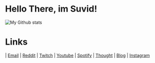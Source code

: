 # Hello There, im Suvid!

![My Github stats](https://github-readme-stats.vercel.app/api?username=Amazeryogo&show_icons=true&theme=radical)

# Links
| [Email](mailto:suvid.datta@gmail.com)
| [Reddit](https://www.reddit.com/user/Amazeryogo)
| [Twitch](https://www.twitch.tv/amazeryogo29)
| [Youtube](https://www.youtube.com/channel/UCTqxrChE3FXhy_yJg93pX4A)
| [Spotify](https://open.spotify.com/user/p46kuy15wgr1aa8x132asq9o4?si=65c67f78ee5e4e81)
| [Thought](http://thoughtappbeta.herokuapp.com/Amazeryogo)
| [Blog](https://amazeryogo.blogspot.com)
| [Instagram](https://www.instagram.com/amazeryogo/)

